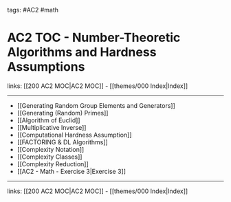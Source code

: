 tags: #AC2 #math 

# AC2 TOC - Number-Theoretic Algorithms and Hardness Assumptions

links:  [[200 AC2 MOC|AC2 MOC]] - [[themes/000 Index|Index]]

---

- [[Generating Random Group Elements and Generators]]
- [[Generating (Random) Primes]]
- [[Algorithm of Euclid]]
- [[Multiplicative Inverse]]
- [[Computational Hardness Assumption]]
- [[FACTORING & DL Algorithms]]
- [[Complexity Notation]]
- [[Complexity Classes]]
- [[Complexity Reduction]]
- [[AC2 - Math - Exercise 3|Exercise 3]]

---

links:  [[200 AC2 MOC|AC2 MOC]] - [[themes/000 Index|Index]]